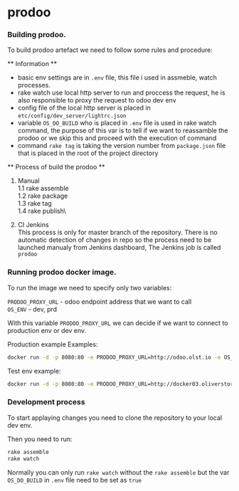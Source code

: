 # prodoo
### Building prodoo.
To build prodoo artefact we need to follow some rules and procedure:

** Information **
 - basic env settings are in `.env` file, this file i used in assmeble, watch  processes.
 - rake watch use local http server to run and proccess the request, he is also responsible to proxy the request to odoo dev env
 - config file of the local http server is placed in `etc/config/dev_server/lightrc.json`
 - variable `OS_DO_BUILD` who is placed in `.env` file is used in rake watch command, the purpose of this var is to tell if we want to reassamble the prodoo or we skip this and proceed with the execution of command
- command `rake tag` is taking the version number from `package.json` file that is placed in the root of the project directory

** Process of build the prodoo **

1. Manual\
 1.1 rake assemble\
 1.2 rake package\
 1.3 rake tag\
 1.4 rake publish\

2. CI Jenkins\
This process is only for master branch of the repository. There is no automatic detection of changes in repo so the process need to be launched manualy from Jenkins dashboard, The Jenkins job is called `prodoo`

### Running prodoo docker image.
To run the image we need to specify only two variables:

`PRODOO_PROXY_URL` - odoo endpoint address that we want to call\
`OS_ENV` - dev, prd

With this variable `PRODOO_PROXY_URL` we can decide if we want to connect to production env or dev env.

Production example Examples:
```sh
docker run -d -p 8080:80 -e PRODOO_PROXY_URL=http://odoo.olst.io -e OS_ENV=prd 721728311103.dkr.ecr.eu-west-1.amazonaws.com/oliverstore/prodoo:X.Y.Z
```

Test env example:
```sh
docker run -d -p 8080:80 -e PRODOO_PROXY_URL=http://docker03.oliverstore.com:60160 -e OS_ENV=dev 721728311103.dkr.ecr.eu-west-1.amazonaws.com/oliverstore/prodoo:X.Y.Z
```

### Development process
To start applaying changes you need to clone the repository to your local dev env. 

Then you need to run:
```sh
rake assemble
rake watch
```
Normally you can only run `rake watch` without the `rake assemble` but the var `OS_DO_BUILD` in `.env` file need to be set as `true`

